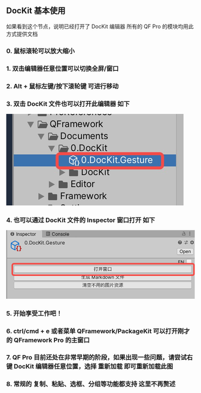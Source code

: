 ## DocKit 基本使用

如果看到这个节点，说明已经打开了 DocKit 编辑器
所有的 QF Pro 的模块均用此方式提供文档

### 0. 鼠标滚轮可以放大缩小

### 1. 双击编辑器任意位置可以切换全屏/窗口

### 2. Alt + 鼠标左键/按下滚轮键 可进行移动

### 3. 双击 DocKit 文件也可以打开此编辑器 如下

![0.DocKit.Gesture.1.png](./0.DocKit.Gesture/Editor/0.DocKit.Gesture.1.png)

### 4. 也可以通过 DocKit 文件的 Inspector 窗口打开 如下

![0.DocKit.Gesture.2.CN.png](./0.DocKit.Gesture/Editor/0.DocKit.Gesture.2.CN.png)

### 5. 开始享受工作吧！

### 6. ctrl/cmd + e  或者菜单 QFramework/PackageKit 可以打开刚才的 QFramework Pro 的主窗口

### 7. QF Pro 目前还处在非常早期的阶段，如果出现一些问题，请尝试右键 DocKit 编辑器任意位置，选择 重新加载 即可重新加载此图

### 8. 常规的 复制、粘贴、选框、分组等功能都支持 这里不再赘述

